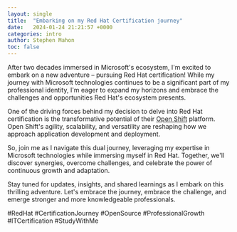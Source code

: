 ```yaml
---
layout: single
title:  "Embarking on my Red Hat Certification journey"
date:   2024-01-24 21:21:57 +0000
categories: intro
author: Stephen Mahon
toc: false
---
```


After two decades immersed in Microsoft's ecosystem, I'm excited to embark on a new adventure – pursuing Red Hat certification! While my journey with Microsoft technologies continues to be a significant part of my professional identity, I'm eager to expand my horizons and embrace the challenges and opportunities Red Hat's ecosystem presents.

One of the driving forces behind my decision to delve into Red Hat certification is the transformative potential of their [Open Shift](https://www.redhat.com/en/technologies/cloud-computing/openshift) platform. Open Shift's agility, scalability, and versatility are reshaping how we approach application development and deployment.

So, join me as I navigate this dual journey, leveraging my expertise in Microsoft technologies while immersing myself in Red Hat. Together, we'll discover synergies, overcome challenges, and celebrate the power of continuous growth and adaptation.

Stay tuned for updates, insights, and shared learnings as I embark on this thrilling adventure. Let's embrace the journey, embrace the challenge, and emerge stronger and more knowledgeable professionals.

#RedHat #CertificationJourney #OpenSource #ProfessionalGrowth #ITCertification #StudyWithMe
